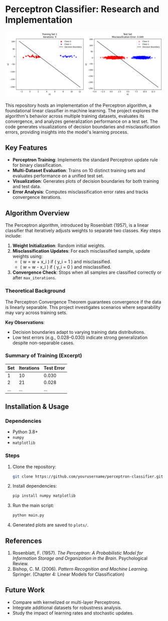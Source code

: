 # Perceptron Classifier: Research and Implementation

![Perceptron Decision Boundaries](plots/perceptron_set1.png)

This repository hosts an implementation of the Perceptron algorithm, a foundational linear classifier in machine learning. The project explores the algorithm's behavior across multiple training datasets, evaluates its convergence, and analyzes generalization performance on a test set. The code generates visualizations of decision boundaries and misclassification errors, providing insights into the model's learning process.

## Key Features
- **Perceptron Training**: Implements the standard Perceptron update rule for binary classification.
- **Multi-Dataset Evaluation**: Trains on 10 distinct training sets and evaluates performance on a unified test set.
- **Visualization**: Generates plots of decision boundaries for both training and test data.
- **Error Analysis**: Computes misclassification error rates and tracks convergence iterations.

## Algorithm Overview
The Perceptron algorithm, introduced by Rosenblatt (1957), is a linear classifier that iteratively adjusts weights to separate two classes. Key steps include:
1. **Weight Initialization**: Random initial weights.
2. **Misclassification Updates**: For each misclassified sample, update weights using:
   - \( w = w + x_i \) if \( y_i = 1 \) and misclassified.
   - \( w = w - x_i \) if \( y_i = 0 \) and misclassified.
3. **Convergence Check**: Stops when all samples are classified correctly or after `max_iterations`.

### Theoretical Background
The Perceptron Convergence Theorem guarantees convergence if the data is linearly separable. This project investigates scenarios where separability may vary across training sets.

**Key Observations**:
- Decision boundaries adapt to varying training data distributions.
- Low test errors (e.g., 0.028–0.030) indicate strong generalization despite non-separable cases.

### Summary of Training (Excerpt)
| Set | Iterations | Test Error |
|-----|------------|------------|
| 1   | 10         | 0.030      |
| 2   | 21         | 0.028      |
| ... | ...        | ...        |

## Installation & Usage
### Dependencies
- Python 3.8+
- `numpy`
- `matplotlib`

### Steps
1. Clone the repository:
   ```bash
   git clone https://github.com/yourusername/perceptron-classifier.git
   ```
2. Install dependencies:
   ```bash
   pip install numpy matplotlib
   ```
3. Run the main script:
   ```bash
   python main.py
   ```
4. Generated plots are saved to `plots/`.

## References
1. Rosenblatt, F. (1957). *The Perceptron: A Probabilistic Model for Information Storage and Organization in the Brain*. Psychological Review.
2. Bishop, C. M. (2006). *Pattern Recognition and Machine Learning*. Springer. (Chapter 4: Linear Models for Classification)

## Future Work
- Compare with kernelized or multi-layer Perceptrons.
- Integrate additional datasets for robustness analysis.
- Study the impact of learning rates and stochastic updates.
